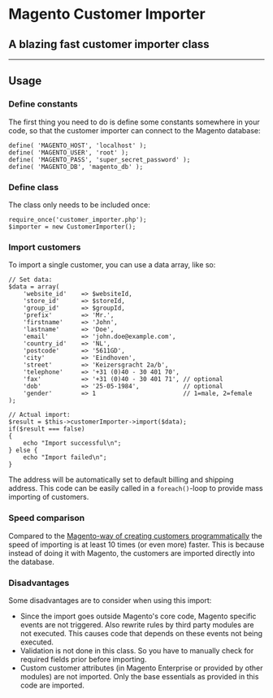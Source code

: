 # Magento Customer Importer

## A blazing fast customer importer class

---

## Usage

### Define constants

The first thing you need to do is define some constants somewhere in your code, so that the customer importer
can connect to the Magento database:

    define( 'MAGENTO_HOST', 'localhost' );
    define( 'MAGENTO_USER', 'root' );
    define( 'MAGENTO_PASS', 'super_secret_password' );
    define( 'MAGENTO_DB', 'magento_db' );

### Define class

The class only needs to be included once:

    require_once('customer_importer.php');
    $importer = new CustomerImporter();

### Import customers

To import a single customer, you can use a data array, like so:

    // Set data:
    $data = array(
        'website_id'    => $websiteId,
        'store_id'      => $storeId,
        'group_id'      => $groupId,
        'prefix'        => 'Mr.',
        'firstname'     => 'John',
        'lastname'      => 'Doe',
        'email'         => 'john.doe@example.com',
        'country_id'    => 'NL',
        'postcode'      => '5611GD',
        'city'          => 'Eindhoven',
        'street'        => 'Keizersgracht 2a/b',
        'telephone'     => '+31 (0)40 - 30 401 70',
        'fax'           => '+31 (0)40 - 30 401 71', // optional
        'dob'           => '25-05-1984',            // optional
        'gender'        => 1                        // 1=male, 2=female
    );
    
    // Actual import:
    $result = $this->customerImporter->import($data);
    if($result === false)
    {
        echo "Import successful\n";   
    } else {
        echo "Import failed\n";
    }

The address will be automatically set to default billing and shipping address. This code can be easily called in a `foreach()`-loop to provide mass importing of customers.

### Speed comparison

Compared to the [Magento-way of creating customers programmatically](http://inchoo.net/magento/programming-magento/programmaticaly-adding-new-customers-to-the-magento-store/comment-page-1/) 
the speed of importing is at least 10 times (or even more) faster. This is because instead of doing it with Magento, the
customers are imported directly into the database.

### Disadvantages

Some disadvantages are to consider when using this import:

- Since the import goes outside Magento's core code, Magento specific events are not triggered. Also rewrite rules by third party modules are not executed. This causes code that depends on these events not being executed.
- Validation is not done in this class. So you have to manually check for required fields prior before importing.
- Custom customer attributes (in Magento Enterprise or provided by other modules) are not imported. Only the base essentials as provided in this code are imported.